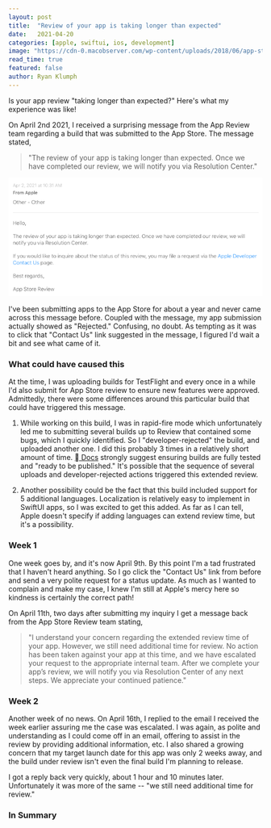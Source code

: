 ```yaml
---
layout: post
title:  "Review of your app is taking longer than expected"
date:   2021-04-20
categories: [apple, swiftui, ios, development]
image: "https://cdn-0.macobserver.com/wp-content/uploads/2018/06/app-store-connect-1024x538.jpg?ezimgfmt=ng:webp/ngcb11"
read_time: true
featured: false
author: Ryan Klumph
---
```

Is your app review "taking longer than expected?" Here's what my experience was like!

On April 2nd 2021, I received a surprising message from the App Review team regarding a build that was submitted to the App Store. The message stated,

> "The review of your app is taking longer than expected. Once we have completed our review, we will notify you via Resolution Center."

![](/assets/images/appreview1.png)

I've been submitting apps to the App Store for about a year and never came across this message before. Coupled with the message, my app submission actually showed as "Rejected." Confusing, no doubt. As tempting as it was to click that "Contact Us" link suggested in the message, I figured I'd wait a bit and see what came of it.

### What could have caused this
At the time, I was uploading builds for TestFlight and every once in a while I'd also submit for App Store review to ensure new features were approved. Admittedly, there were some differences around this particular build that could have triggered this message.  
1. While working on this build, I was in rapid-fire mode which unfortunately led me to submitting several builds up to Review that contained some bugs, which I quickly identified. So I "developer-rejected" the build, and uploaded another one. I did this probably 3 times in a relatively short amount of time. [ Docs](https://developer.apple.com/app-store/review/) strongly suggest ensuring builds are fully tested and "ready to be published." It's possible that the sequence of several uploads and developer-rejected actions triggered this extended review.

2. Another possibility could be the fact that this build included support for 5 additional languages. Localization is relatively easy to implement in SwiftUI apps, so I was excited to get this added. As far as I can tell, Apple doesn't specify if adding languages can extend review time, but it's a possibility.

### Week 1
One week goes by, and it's now April 9th. By this point I'm a tad frustrated that I haven't heard anything. So I go click the "Contact Us" link from before and send a very polite request for a status update. As much as I wanted to complain and make my case, I knew I'm still at Apple's mercy here so kindness is certainly the correct path!

On April 11th, two days after submitting my inquiry I get a message back from the App Store Review team stating,

>"I understand your concern regarding the extended review time of your app. However, we still need additional time for review.
No action has been taken against your app at this time, and we have escalated your request to the appropriate internal team. After we complete your app’s review, we will notify you via Resolution Center of any next steps.
We appreciate your continued patience."

### Week 2
Another week of no news. On April 16th, I replied to the email I received the week earlier assuring me the case was escalated. I was again, as polite and understanding as I could come off in an email, offering to assist in the review by providing additional information, etc. I also shared a growing concern that my target launch date for this app was only 2 weeks away, and the build under review isn't even the final build I'm planning to release.

I got a reply back very quickly, about 1 hour and 10 minutes later. Unfortunately it was more of the same -- "we still need additional time for review."

### In Summary
